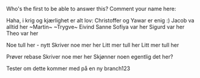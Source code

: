 Who's the first to be able to answer this?
Comment your name here: 

Haha, i krig og kjærlighet er alt lov:
Christoffer og Yawar er enig :) 
Jacob va alltid her
~Martin~
~Trygve~
Eivind
Sanne
Sofiya var her
Sigurd var her
Theo var her

Noe tull her - nytt
Skriver noe mer her
Litt mer tull her
Litt mer tull her

Prøver rebase
Skriver noe mer her
Skjønner noen egentlig det her?

Tester om dette kommer med på en ny branch123